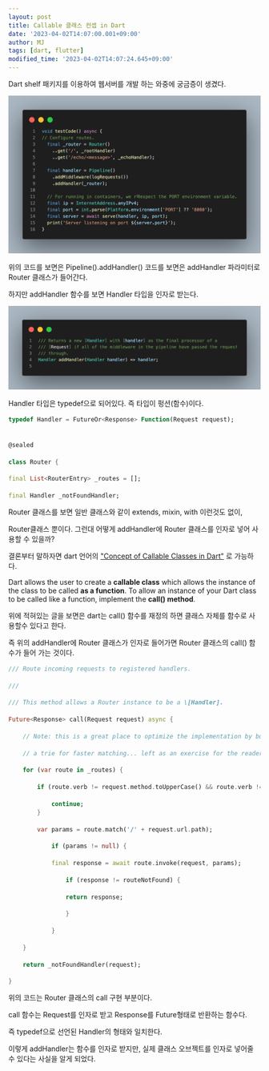 ```yaml
---
layout: post
title: Callable 클래스 컨셉 in Dart
date: '2023-04-02T14:07:00.001+09:00'
author: MJ
tags: [dart, flutter]
modified_time: '2023-04-02T14:07:24.645+09:00'
---
```

Dart shelf 패키지를 이용하여 웹서버를 개발 하는 와중에 궁금증이 생겼다.

![](/assets/images/2023/04/02/1.png)
  
위의 코드를 보면은 Pipeline().addHandler() 코드를 보면은 addHandler 파라미터로 Router 클래스가 들어간다.

하지만 addHandler 함수를 보면 Handler 타입을 인자로 받는다.

![](/assets/images/2023/04/02/2.png)  

Handler 타입은 typedef으로 되어있다. 즉 타입이 펑션(함수)이다.

```dart
typedef Handler = FutureOr<Response> Function(Request request);


@sealed

class Router {

final List<RouterEntry> _routes = [];

final Handler _notFoundHandler;
```

Router 클래스를 보면 일반 클래스와 같이 extends, mixin, with 이런것도 없이,

Router클래스 뿐이다. 그런대 어떻게 addHandler에 Router 클래스를 인자로 넣어 사용할 수 있을까?

결론부터 말하자면 dart 언어의 ["Concept of Callable Classes in Dart"](https://www.geeksforgeeks.org/concept-of-callable-classes-in-dart/) 로 가능하다.

Dart allows the user to create a **callable class** which allows the instance of the class to be called **as a function**. To allow an instance of your Dart class to be called like a function, implement the **call() method**. 

  

위에 적혀있는 글을 보면은 dart는 call() 함수를 재정의 하면 클래스 자체를 함수로 사용할수 있다고 한다.

  

즉 위의 addHandler에 Router 클래스가 인자로 들어가면 Router 클래스의 call() 함수가 들어 가는 것이다.

  
```dart
/// Route incoming requests to registered handlers.

///

/// This method allows a Router instance to be a \[Handler].

Future<Response> call(Request request) async {

    // Note: this is a great place to optimize the implementation by building

    // a trie for faster matching... left as an exercise for the reader :)

    for (var route in _routes) {

        if (route.verb != request.method.toUpperCase() && route.verb != 'ALL') {

            continue;
        }

        var params = route.match('/' + request.url.path);

            if (params != null) {

            final response = await route.invoke(request, params);

                if (response != routeNotFound) {

                return response;

                }

            }

    }

    return _notFoundHandler(request);

}
```

위의 코드는 Router 클래스의 call 구현 부분이다.

  

call 함수는 Request를 인자로 받고 Response를 Future형태로 반환하는 함수다.

  

즉 typedef으로 선언된 Handler의 형태와 일치한다.

  

이렇게 addHandler는 함수를 인자로 받지만, 실제 클래스 오브젝트를 인자로 넣어줄 수 있다는 사실을 알게 되었다.